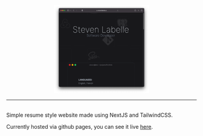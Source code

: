 <p align="center">
    <img width="50%" src="./readme/website.png" />
</p>

---
<br />
Simple resume style website made using NextJS and TailwindCSS. 

Currently hosted via github pages, you can see it live [here](https://stevenlabelle.ca/).
